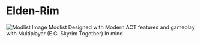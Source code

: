 # Elden-Rim

![Modlist Image](https://github.com/DJLegends1011/Elden-Rim-Together/blob/main/modlist-image.png)
Modlist Designed with Modern ACT features and gameplay with Multiplayer (E.G. Skyrim Together) In mind


